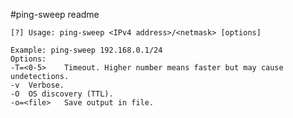 #ping-sweep readme

	[?] Usage: ping-sweep <IPv4 address>/<netmask> [options]

	Example: ping-sweep 192.168.0.1/24
    Options:
	-T=<0-5>	Timeout. Higher number means faster but may cause undetections.
	-v	Verbose.
	-O	OS discovery (TTL).
	-o=<file>	Save output in file.
